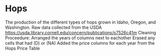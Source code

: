 # Hops

The production of the different types of hops grown in Idaho, Oregon, and Washington. 
 Raw data collected from the USDA https://usda.library.cornell.edu/concern/publications/s7526c41m
Cleaning Proceedure:
Arranged the years of columns next to eachother
Erased any cells that had (D) or (NA)
Added the price columns for each year from the Hops Price Table
